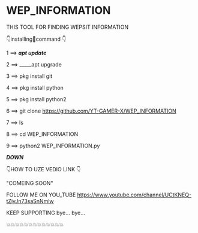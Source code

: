 # WEP_INFORMATION
THIS TOOL FOR FINDING WEPSIT INFORMATION 

👇installing🤞command 👇

1 ==> _____apt update_____

2 ==> _____apt upgrade

3 ==> pkg install git

4 ==> pkg install python

5 ==> pkg install python2

6 ==> git clone https://github.com/YT-GAMER-X/WEP_INFORMATION

7 ==> ls

8 ==> cd WEP_INFORMATION

9 ==> python2 WEP_INFORMATION.py

_____DOWN_____

👇HOW TO UZE VEDIO LINK 👇

"COMEING SOON"

FOLLOW ME ON YOU_TUBE
https://www.youtube.com/channel/UCtKNEQ-tZiyJn73saSnNmlw

KEEP SUPPORTING bye... bye...

💥💥💥💥💥💥💥💥💥💥💥💥💥
